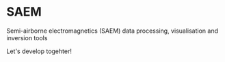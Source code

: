 # SAEM
Semi-airborne electromagnetics (SAEM) data processing, visualisation and inversion tools

Let's develop togehter!
